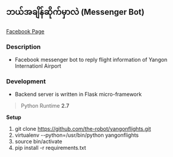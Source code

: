 ## ဘယ်အချိန်ဆိုက်မှာလဲ (Messenger Bot)  
[Facebook Page](#)


### Description
- Facebook messenger bot to reply flight information of Yangon Internationl Airport

### Development
- Backend server is written in Flask micro-framework
> Python Runtime **2.7**  

**Setup**  
1. git clone https://github.com/the-robot/yangonflights.git
2. virtualenv --python=/usr/bin/python yangonflights
3. source bin/activate
4. pip install -r requirements.txt
